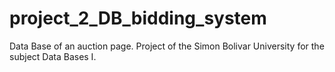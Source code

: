 # project_2_DB_bidding_system
Data Base of an auction page. Project of the Simon Bolivar University for the subject Data Bases I.
